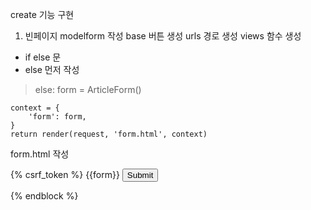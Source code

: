 create 기능 구현 
1. 빈페이지
modelform 작성
base 버튼 생성
urls 경로 생성
views 함수 생성
 - if else 문 
 - else 먼저 작성
 > else:
        form = ArticleForm()

    context = {
        'form': form,
    }
    return render(request, 'form.html', context)
form.html 작성
<form action="" method="POST">
    {% csrf_token %}
    {{form}}
    <input type="submit">

</form>
{% endblock %}